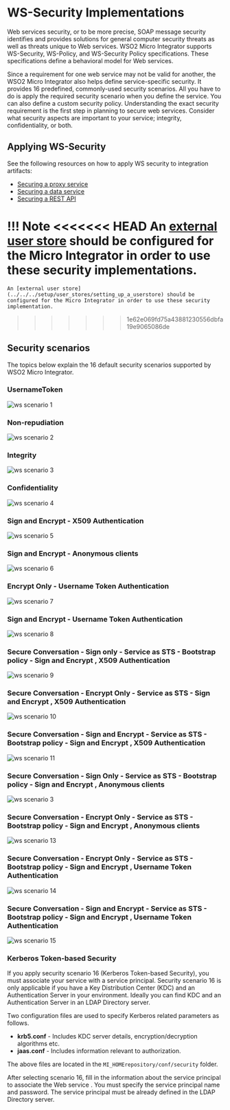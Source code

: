 # WS-Security Implementations

Web services security, or to be more precise, SOAP message security
identifies and provides solutions for general computer security threats
as well as threats unique to Web services. WSO2 Micro Integrator supports WS-Security,
WS-Policy, and WS-Security Policy specifications. These specifications
define a behavioral model for Web services. 

Since a requirement for one
web service may not be valid for another, the WSO2 Micro Integrator also helps define service-specific security.
It provides 16 predefined, commonly-used security scenarios. All you
have to do is apply the required security scenario when you define the service. You can also define a custom security
policy. Understanding the exact security requirement is the first step
in planning to secure web services. Consider what security aspects are
important to your service; integrity, confidentiality,
or both.

## Applying WS-Security

See the following resources on how to apply WS security to integration artifacts:

-	[Securing a proxy service](../../../develop/advanced-development/applying-security-to-a-proxy-service)
-	[Securing a data service](../../../develop/creating-artifacts/data-services/securing-data-services)
-	[Securing a REST API](../../../develop/advanced-development/applying-security-to-an-api)

!!! Note
<<<<<<< HEAD
	An [external user store](../../../setup/user_stores/setting_up_a_userstore) should be configured for the Micro Integrator in order to use these security implementations.
=======
	An [external user store](../../../setup/user_stores/setting_up_a_userstore) should be configured for the Micro Integrator in order to use these security implementation.
>>>>>>> 1e62e069fd75a43881230556dbfa19e9065086de

## Security scenarios

The topics below explain the 16 default security scenarios supported by WSO2 Micro Integrator.

### UsernameToken

![ws scenario 1](../../assets/img/ws-security/scenario1.png)

### Non-repudiation

![ws scenario 2](../../assets/img/ws-security/scenario2.png)

### Integrity

![ws scenario 3](../../assets/img/ws-security/scenario3.png)

### Confidentiality

![ws scenario 4](../../assets/img/ws-security/scenario4.png)

### Sign and Encrypt - X509 Authentication

![ws scenario 5](../../assets/img/ws-security/scenario5.png)

### Sign and Encrypt - Anonymous clients

![ws scenario 6](../../assets/img/ws-security/scenario6.png)

### Encrypt Only - Username Token Authentication

![ws scenario 7](../../assets/img/ws-security/scenario7.png)

### Sign and Encrypt - Username Token Authentication

![ws scenario 8](../../assets/img/ws-security/scenario8.png)

### Secure Conversation - Sign only - Service as STS - Bootstrap policy - Sign and Encrypt , X509 Authentication

![ws scenario 9](../../assets/img/ws-security/scenario9.png)

### Secure Conversation - Encrypt Only - Service as STS - Sign and Encrypt , X509 Authentication

![ws scenario 10](../../assets/img/ws-security/scenario10.png)

### Secure Conversation - Sign and Encrypt - Service as STS - Bootstrap policy - Sign and Encrypt , X509 Authentication

![ws scenario 11](../../assets/img/ws-security/scenario11.png)

### Secure Conversation - Sign Only - Service as STS - Bootstrap policy - Sign and Encrypt , Anonymous clients

![ws scenario 3](../../assets/img/ws-security/scenario12.png)

### Secure Conversation - Encrypt Only - Service as STS - Bootstrap policy - Sign and Encrypt , Anonymous clients

![ws scenario 13](../../assets/img/ws-security/scenario13.png)

### Secure Conversation - Encrypt Only - Service as STS - Bootstrap policy - Sign and Encrypt , Username Token Authentication

![ws scenario 14](../../assets/img/ws-security/scenario14.png)

### Secure Conversation - Sign and Encrypt - Service as STS - Bootstrap policy - Sign and Encrypt , Username Token Authentication

![ws scenario 15](../../assets/img/ws-security/scenario15.png)

### Kerberos Token-based Security

If you apply security scenario 16 (Kerberos Token-based Security), you
must associate your service with a service principal. Security scenario
16 is only applicable if you have a Key Distribution Center (KDC) and an
Authentication Server in your environment. Ideally you can find KDC and
an Authentication Server in an LDAP Directory server.

Two configuration files are used to specify Kerberos related parameters
as follows.

-   **krb5.conf** - Includes KDC server details, encryption/decryption
    algorithms etc.
-   **jaas.conf** - Includes information relevant to authorization.

The above files are located in the `MI_HOMErepository/conf/security` folder.  

After selecting scenario 16, fill in the information about the service
principal to associate the Web service . You must specify the
service principal name and password. The service principal must be
already defined in the LDAP Directory server.
